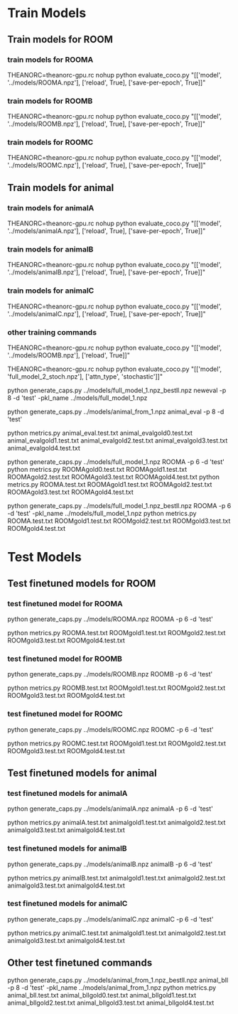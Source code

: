 # Train Models

## Train models for ROOM
### train models for ROOMA
THEANORC=theanorc-gpu.rc nohup python evaluate_coco.py "[['model', '../models/ROOMA.npz'], ['reload', True], ['save-per-epoch', True]]"

### train models for ROOMB
THEANORC=theanorc-gpu.rc nohup python evaluate_coco.py "[['model', '../models/ROOMB.npz'], ['reload', True], ['save-per-epoch', True]]"

### train models for ROOMC
THEANORC=theanorc-gpu.rc nohup python evaluate_coco.py "[['model', '../models/ROOMC.npz'], ['reload', True], ['save-per-epoch', True]]"

## Train models for animal
### train models for animalA
THEANORC=theanorc-gpu.rc nohup python evaluate_coco.py "[['model', '../models/animalA.npz'], ['reload', True], ['save-per-epoch', True]]"

### train models for animalB
THEANORC=theanorc-gpu.rc nohup python evaluate_coco.py "[['model', '../models/animalB.npz'], ['reload', True], ['save-per-epoch', True]]"

### train models for animalC
THEANORC=theanorc-gpu.rc nohup python evaluate_coco.py "[['model', '../models/animalC.npz'], ['reload', True], ['save-per-epoch', True]]"

### other training commands
THEANORC=theanorc-gpu.rc nohup python evaluate_coco.py "[['model', '../models/ROOMB.npz'], ['reload', True]]"

THEANORC=theanorc-gpu.rc nohup python evaluate_coco.py "[['model', 'full_model_2_stoch.npz'], ['attn_type', 'stochastic']]"




python generate_caps.py ../models/full_model_1.npz_bestll.npz neweval -p 8 -d 'test' -pkl_name ../models/full_model_1.npz

python generate_caps.py ../models/animal_from_1.npz animal_eval -p 8 -d 'test' 

python metrics.py animal_eval.test.txt animal_evalgold0.test.txt animal_evalgold1.test.txt animal_evalgold2.test.txt animal_evalgold3.test.txt animal_evalgold4.test.txt


python generate_caps.py ../models/full_model_1.npz ROOMA -p 6 -d 'test' 
python metrics.py ROOMAgold0.test.txt ROOMAgold1.test.txt ROOMAgold2.test.txt ROOMAgold3.test.txt ROOMAgold4.test.txt
python metrics.py ROOMA.test.txt ROOMAgold1.test.txt ROOMAgold2.test.txt ROOMAgold3.test.txt ROOMAgold4.test.txt

python generate_caps.py ../models/full_model_1.npz_bestll.npz ROOMA -p 6 -d 'test' -pkl_name ../models/full_model_1.npz
python metrics.py ROOMA.test.txt ROOMgold1.test.txt ROOMgold2.test.txt ROOMgold3.test.txt ROOMgold4.test.txt

# Test Models

## Test finetuned models for ROOM
### test finetuned model for ROOMA
python generate_caps.py ../models/ROOMA.npz ROOMA -p 6 -d 'test'

python metrics.py ROOMA.test.txt ROOMgold1.test.txt ROOMgold2.test.txt ROOMgold3.test.txt ROOMgold4.test.txt

### test finetuned model for ROOMB
python generate_caps.py ../models/ROOMB.npz ROOMB -p 6 -d 'test' 

python metrics.py ROOMB.test.txt ROOMgold1.test.txt ROOMgold2.test.txt ROOMgold3.test.txt ROOMgold4.test.txt

### test finetuned model for ROOMC
python generate_caps.py ../models/ROOMC.npz ROOMC -p 6 -d 'test' 

python metrics.py ROOMC.test.txt ROOMgold1.test.txt ROOMgold2.test.txt ROOMgold3.test.txt ROOMgold4.test.txt

## Test finetuned models for animal
### test finetuned models for animalA
python generate_caps.py ../models/animalA.npz animalA -p 6 -d 'test'

python metrics.py animalA.test.txt animalgold1.test.txt animalgold2.test.txt animalgold3.test.txt animalgold4.test.txt

### test finetuned models for animalB
python generate_caps.py ../models/animalB.npz animalB -p 6 -d 'test'

python metrics.py animalB.test.txt animalgold1.test.txt animalgold2.test.txt animalgold3.test.txt animalgold4.test.txt

### test finetuned models for animalC
python generate_caps.py ../models/animalC.npz animalC -p 6 -d 'test'

python metrics.py animalC.test.txt animalgold1.test.txt animalgold2.test.txt animalgold3.test.txt animalgold4.test.txt






## Other test finetuned commands
python generate_caps.py ../models/animal_from_1.npz_bestll.npz animal_bll -p 8 -d 'test' -pkl_name ../models/animal_from_1.npz 
python metrics.py animal_bll.test.txt animal_bllgold0.test.txt animal_bllgold1.test.txt animal_bllgold2.test.txt animal_bllgold3.test.txt animal_bllgold4.test.txt
